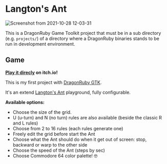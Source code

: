 # Langton's Ant

![Screenshot from 2021-10-28 12-03-31](https://user-images.githubusercontent.com/5458964/139235019-c457072c-66ad-44f4-b3eb-86103dabfe5c.png)

This is a DragonRuby Game Toolkit project that must be in a sub directory (e.g. `projects/`) of a directory where a DragonRuby binaries stands to be run in development environment.

## Game

**[Play it direcly](https://rdeckard.itch.io/langtons-ant) on itch.io!**

This is my first project with [DragonRuby GTK](https://dragonruby.itch.io/dragonruby-gtk).

It's an extend [Langton's Ant](https://en.wikipedia.org/wiki/Langton%27s_ant) playground, fully configurable.

**Available options:**
* Choose the size of the grid.
* U (u-turn) and N (no turn) rules are also available (beside the classic R and L rules)
* Choose from 2 to 16 rules (each rules generate one)
* Freely edit the grid before start the Ant
* Choose what the Ant should do when it get out of screen: stop, backward or warp to the other side
* Choose the speed of the Ant (steps by sec)
* Choose Commodore 64 color palette! 🤓
